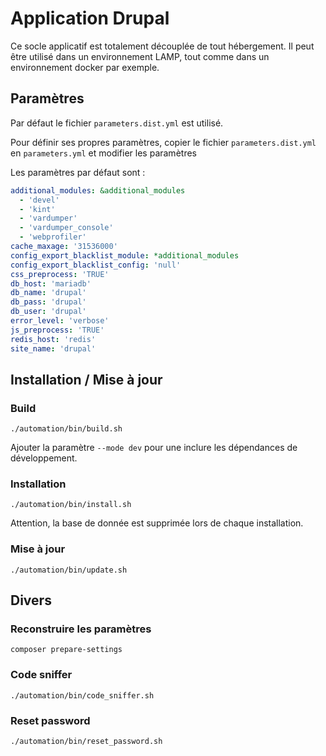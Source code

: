 # Application Drupal

Ce socle applicatif est totalement découplée de tout hébergement.
Il peut être utilisé dans un environnement LAMP, tout comme dans un environnement docker par exemple.

## Paramètres

Par défaut le fichier `parameters.dist.yml` est utilisé.

Pour définir ses propres paramètres, copier le fichier `parameters.dist.yml` en `parameters.yml` et modifier les paramètres

Les paramètres par défaut sont :

```yaml
additional_modules: &additional_modules
  - 'devel'
  - 'kint'
  - 'vardumper'
  - 'vardumper_console'
  - 'webprofiler'
cache_maxage: '31536000'
config_export_blacklist_module: *additional_modules
config_export_blacklist_config: 'null'
css_preprocess: 'TRUE'
db_host: 'mariadb'
db_name: 'drupal'
db_pass: 'drupal'
db_user: 'drupal'
error_level: 'verbose'
js_preprocess: 'TRUE'
redis_host: 'redis'
site_name: 'drupal'
```

## Installation / Mise à jour

### Build

`./automation/bin/build.sh`

Ajouter la paramètre `--mode dev` pour une inclure les dépendances de développement.

### Installation

`./automation/bin/install.sh`

Attention, la base de donnée est supprimée lors de chaque installation.

### Mise à jour

`./automation/bin/update.sh`

## Divers

### Reconstruire les paramètres

`composer prepare-settings`

### Code sniffer

`./automation/bin/code_sniffer.sh`

### Reset password

`./automation/bin/reset_password.sh`
